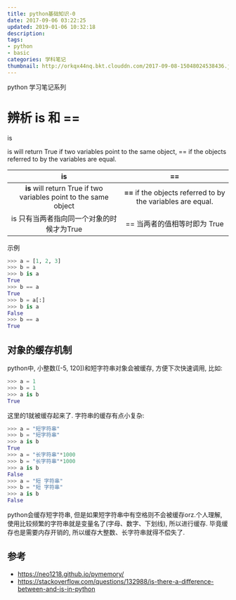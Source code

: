 ```yaml
---
title: python基础知识-0
date: 2017-09-06 03:22:25
updated: 2019-01-06 10:32:18
description:
tags:
- python
- basic
categories: 学科笔记
thumbnail: http://orkqx44nq.bkt.clouddn.com/2017-09-08-15048024538436.jpg?imageView2/0/q/42|imageslim
---
```

 
python 学习笔记系列



# 辨析 is 和 == 

is

is will return True if two variables point to the same object, == if the objects referred to by the variables are equal.

| is | == |
| :-: | :-: |
| **is** will return True if two variables point to the same object | **==** if the objects referred to by the variables are equal. |
|is 只有当两者指向同一个对象的时候才为True|== 当两者的值相等时即为 True|
 
示例
 
```python
>>> a = [1, 2, 3]
>>> b = a
>>> b is a 
True
>>> b == a
True
>>> b = a[:]
>>> b is a
False
>>> b == a
True
```
## 对象的缓存机制


python中, 小整数([-5, 120])和短字符串对象会被缓存, 方便下次快速调用, 比如:

```python
>>> a = 1
>>> b = 1
>>> a is b
True
```
这里的1就被缓存起来了. 字符串的缓存有点小复杂:

```python
>>> a = "短字符串"
>>> b = "短字符串"
>>> a is b
True
>>> a = "长字符串"*1000
>>> b = "长字符串"*1000
>>> a is b
False
>>> a = "短 字符串"
>>> b = "短 字符串"
>>> a is b
False

```
python会缓存短字符串, 但是如果短字符串中有空格则不会被缓存orz.个人理解, 使用比较频繁的字符串就是变量名了(字母、数字、下划线), 所以进行缓存. 毕竟缓存也是需要内存开销的, 所以缓存大整数、长字符串就得不偿失了.



## 参考
* https://neo1218.github.io/pymemory/
* https://stackoverflow.com/questions/132988/is-there-a-difference-between-and-is-in-python

